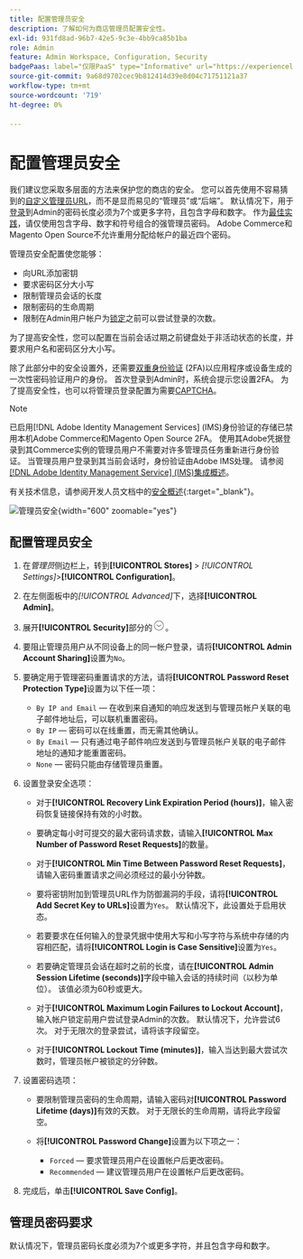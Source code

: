 ```yaml
---
title: 配置管理员安全
description: 了解如何为商店管理员配置安全性。
exl-id: 931fd8ad-96b7-42e5-9c3e-4bb9ca85b1ba
role: Admin
feature: Admin Workspace, Configuration, Security
badgePaas: label="仅限PaaS" type="Informative" url="https://experienceleague.adobe.com/zh-hans/docs/commerce/user-guides/product-solutions" tooltip="仅适用于云项目(Adobe管理的PaaS基础架构)和内部部署项目上的Adobe Commerce 。"
source-git-commit: 9a68d9702cec9b812414d39e8d04c71751121a37
workflow-type: tm+mt
source-wordcount: '719'
ht-degree: 0%

---
```


# 配置管理员安全

我们建议您采取多层面的方法来保护您的商店的安全。 您可以首先使用不容易猜到的[自定义管理员URL](../stores-purchase/store-urls.md#use-a-custom-admin-url)，而不是显而易见的“管理员”或“后端”。 默认情况下，用于[登录](../getting-started/admin-signin.md)到Admin的密码长度必须为7个或更多字符，且包含字母和数字。 作为[最佳实践](https://experienceleague.adobe.com/docs/commerce-operations/implementation-playbook/best-practices/launch/security-best-practices.html?lang=zh-Hans)，请仅使用包含字母、数字和符号组合的强管理员密码。 Adobe Commerce和Magento Open Source不允许重用分配给帐户的最近四个密码。

管理员安全配置使您能够：

- 向URL添加密钥
- 要求密码区分大小写
- 限制管理员会话的长度
- 限制密码的生命周期
- 限制在Admin用户帐户为[锁定](permissions-users-all.md#locked-users)之前可以尝试登录的次数。

为了提高安全性，您可以配置在当前会话过期之前键盘处于非活动状态的长度，并要求用户名和密码区分大小写。

除了此部分中的安全设置外，还需要[双重身份验证](security-two-factor-authentication.md) (2FA)以应用程序或设备生成的一次性密码验证用户的身份。 首次登录到Admin时，系统会提示您设置2FA。 为了提高安全性，也可以将管理员登录配置为需要[CAPTCHA](security-captcha.md)。

>[!NOTE]
>
>已启用[!DNL Adobe Identity Management Services] (IMS)身份验证的存储已禁用本机Adobe Commerce和Magento Open Source 2FA。 使用其Adobe凭据登录到其Commerce实例的管理员用户不需要对许多管理员任务重新进行身份验证。 当管理员用户登录到其当前会话时，身份验证由Adobe IMS处理。 请参阅[[!DNL Adobe Identity Management Service] (IMS)集成概述](../getting-started/adobe-ims-integration-overview.md)。

有关技术信息，请参阅开发人员文档中的[安全概述](https://developer.adobe.com/commerce/php/architecture/basics/security/){:target="_blank"}。

![管理员安全](../configuration-reference/advanced/assets/admin-security.png){width="600" zoomable="yes"}

## 配置管理员安全

1. 在&#x200B;_管理员_&#x200B;侧边栏上，转到&#x200B;**[!UICONTROL Stores]** > _[!UICONTROL Settings]_>**[!UICONTROL Configuration]**。

1. 在左侧面板中的&#x200B;_[!UICONTROL Advanced]_&#x200B;下，选择&#x200B;**[!UICONTROL Admin]**。

1. 展开&#x200B;**[!UICONTROL Security]**&#x200B;部分的![扩展选择器](../assets/icon-display-expand.png)。

1. 要阻止管理员用户从不同设备上的同一帐户登录，请将&#x200B;**[!UICONTROL Admin Account Sharing]**&#x200B;设置为`No`。

1. 要确定用于管理密码重置请求的方法，请将&#x200B;**[!UICONTROL Password Reset Protection Type]**&#x200B;设置为以下任一项：

   - `By IP and Email` — 在收到来自通知的响应发送到与管理员帐户关联的电子邮件地址后，可以联机重置密码。
   - `By IP` — 密码可以在线重置，而无需其他确认。
   - `By Email` — 只有通过电子邮件响应发送到与管理员帐户关联的电子邮件地址的通知才能重置密码。
   - `None` — 密码只能由存储管理员重置。

1. 设置登录安全选项：

   - 对于&#x200B;**[!UICONTROL Recovery Link Expiration Period (hours)]**，输入密码恢复链接保持有效的小时数。

   - 要确定每小时可提交的最大密码请求数，请输入&#x200B;**[!UICONTROL Max Number of Password Reset Requests]**&#x200B;的数量。

   - 对于&#x200B;**[!UICONTROL Min Time Between Password Reset Requests]**，请输入密码重置请求之间必须经过的最小分钟数。

   - 要将密钥附加到管理员URL作为防御漏洞的手段，请将&#x200B;**[!UICONTROL Add Secret Key to URLs]**&#x200B;设置为`Yes`。 默认情况下，此设置处于启用状态。

   - 若要要求在任何输入的登录凭据中使用大写和小写字符与系统中存储的内容相匹配，请将&#x200B;**[!UICONTROL Login is Case Sensitive]**&#x200B;设置为`Yes`。

   - 若要确定管理员会话在超时之前的长度，请在&#x200B;**[!UICONTROL Admin Session Lifetime (seconds)]**&#x200B;字段中输入会话的持续时间（以秒为单位）。 该值必须为60秒或更大。

   - 对于&#x200B;**[!UICONTROL Maximum Login Failures to Lockout Account]**，输入帐户锁定前用户尝试登录Admin的次数。 默认情况下，允许尝试6次。 对于无限次的登录尝试，请将该字段留空。

   - 对于&#x200B;**[!UICONTROL Lockout Time (minutes)]**，输入当达到最大尝试次数时，管理员帐户被锁定的分钟数。

1. 设置密码选项：

   - 要限制管理员密码的生命周期，请输入密码对&#x200B;**[!UICONTROL Password Lifetime (days)]**&#x200B;有效的天数。 对于无限长的生命周期，请将此字段留空。

   - 将&#x200B;**[!UICONTROL Password Change]**&#x200B;设置为以下项之一：

      - `Forced` — 要求管理员用户在设置帐户后更改密码。
      - `Recommended` — 建议管理员用户在设置帐户后更改密码。

1. 完成后，单击&#x200B;**[!UICONTROL Save Config]**。

## 管理员密码要求

默认情况下，管理员密码长度必须为7个或更多字符，并且包含字母和数字。
